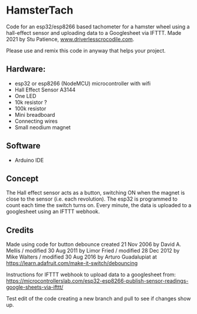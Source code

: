 # HamsterTach
Code for an esp32/esp8266 based tachometer for a hamster wheel using a hall-effect sensor and uploading data to a Googlesheet via IFTTT.
Made 2021 by Stu Patience, www.driverlesscrocodile.com.

Please use and remix this code in anyway that helps your project.

## Hardware:
- esp32 or esp8266 (NodeMCU) microcontroller with wifi
- Hall Effect Sensor A3144
- One LED
- 10k resistor ?
- 100k resistor
- Mini breadboard
- Connecting wires
- Small neodium magnet

## Software
- Arduino IDE

## Concept
The Hall effect sensor acts as a button, switching ON when the magnet is close to the sensor (i.e. each revolution).
The esp32 is programmed to count each time the switch turns on.
Every minute, the data is uploaded to a googlesheet using an IFTTT webhook.

## Credits

Made using code for button debounce created 21 Nov 2006  by David A. Mellis / modified 30 Aug 2011 by Limor Fried / modified 28 Dec 2012 by Mike Walters / modified 30 Aug 2016 by Arturo Guadalupiat at https://learn.adafruit.com/make-it-switch/debouncing 

Instructions for IFTTT webhook to upload data to a googlesheet from: https://microcontrollerslab.com/esp32-esp8266-publish-sensor-readings-google-sheets-via-ifttt/

Test edit of the code creating a new branch and pull to see if changes show up.
